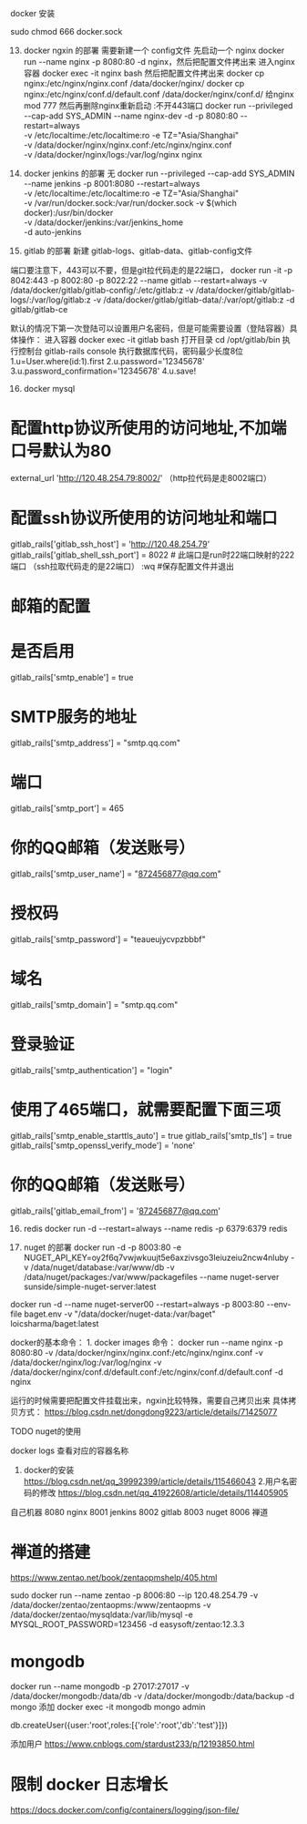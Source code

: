 
docker 安装

sudo chmod 666 docker.sock

13. docker ngxin 的部署
需要新建一个 config文件
先启动一个              nginx  docker run --name nginx -p 8080:80 -d nginx，然后把配置文件拷出来
进入nginx 容器          docker exec -it nginx bash
然后把配置文件拷出来     docker cp nginx:/etc/nginx/nginx.conf /data/docker/nginx/   docker cp nginx:/etc/nginx/conf.d/default.conf /data/docker/nginx/conf.d/
给nginx mod 777
然后再删除nginx重新启动
:不开443端口
docker run --privileged --cap-add SYS_ADMIN --name nginx-dev -d -p 8080:80 --restart=always\
           -v /etc/localtime:/etc/localtime:ro -e TZ="Asia/Shanghai"\
           -v /data/docker/nginx/nginx.conf:/etc/nginx/nginx.conf\
           -v /data/docker/nginx/logs:/var/log/nginx nginx

14. docker jenkins 的部署
无
docker run  --privileged --cap-add SYS_ADMIN --name jenkins -p 8001:8080 --restart=always \
    -v /etc/localtime:/etc/localtime:ro -e TZ="Asia/Shanghai"\
    -v /var/run/docker.sock:/var/run/docker.sock -v $(which docker):/usr/bin/docker \
    -v /data/docker/jenkins:/var/jenkins_home \
    -d auto-jenkins

15.  gitlab 的部署
新建 gitlab-logs、gitlab-data、gitlab-config文件

端口要注意下，443可以不要，但是git拉代码走的是22端口，
docker run -it -p 8042:443 -p 8002:80 -p 8022:22  --name gitlab --restart=always -v /data/docker/gitlab/gitlab-config/:/etc/gitlab:z -v /data/docker/gitlab/gitlab-logs/:/var/log/gitlab:z -v /data/docker/gitlab/gitlab-data/:/var/opt/gitlab:z -d gitlab/gitlab-ce

默认的情况下第一次登陆可以设置用户名密码，但是可能需要设置（登陆容器）具体操作：
进入容器 docker exec -it gitlab bash
打开目录 cd /opt/gitlab/bin
执行控制台 gitlab-rails console
执行数据库代码，密码最少长度8位
1.u=User.where(id:1).first
2.u.password='12345678'
3.u.password_confirmation='12345678' 
4.u.save!

16. docker mysql

# 配置http协议所使用的访问地址,不加端口号默认为80
external_url 'http://120.48.254.79:8002/' （http拉代码是走8002端口）
# 配置ssh协议所使用的访问地址和端口
gitlab_rails['gitlab_ssh_host'] = 'http://120.48.254.79'
gitlab_rails['gitlab_shell_ssh_port'] = 8022 # 此端口是run时22端口映射的222端口  （ssh拉取代码走的是22端口）
:wq #保存配置文件并退出

# 邮箱的配置
# 是否启用
gitlab_rails['smtp_enable'] = true
# SMTP服务的地址
gitlab_rails['smtp_address'] = "smtp.qq.com"
# 端口
gitlab_rails['smtp_port'] = 465
# 你的QQ邮箱（发送账号）
gitlab_rails['smtp_user_name'] = "872456877@qq.com"
# 授权码
gitlab_rails['smtp_password'] = "teaueujycvpzbbbf"
# 域名
gitlab_rails['smtp_domain'] = "smtp.qq.com"
# 登录验证
gitlab_rails['smtp_authentication'] = "login"

# 使用了465端口，就需要配置下面三项
gitlab_rails['smtp_enable_starttls_auto'] = true
gitlab_rails['smtp_tls'] = true
gitlab_rails['smtp_openssl_verify_mode'] = 'none'

# 你的QQ邮箱（发送账号）
gitlab_rails['gitlab_email_from'] = '872456877@qq.com'

16. redis
docker run -d --restart=always --name redis -p 6379:6379 redis


17. nuget 的部署
docker run -d -p 8003:80 -e NUGET_API_KEY=oy2f6q7vwjwkuujt5e6axzivsgo3leiuzeiu2ncw4nluby -v /data/nuget/database:/var/www/db -v /data/nuget/packages:/var/www/packagefiles --name nuget-server sunside/simple-nuget-server:latest


docker run -d --name nuget-server00 --restart=always -p 8003:80 --env-file baget.env -v "/data/docker/nuget-data:/var/baget" loicsharma/baget:latest



docker的基本命令：
1. 
docker images 
命令：
docker run --name nginx -p 8080:80 -v /data/docker/nginx/nginx.conf:/etc/nginx/nginx.conf -v /data/docker/nginx/log:/var/log/nginx -v /data/docker/nginx/conf.d/default.conf:/etc/nginx/conf.d/default.conf -d nginx

运行的时候需要把配置文件挂载出来，ngxin比较特殊，需要自己拷贝出来
具体拷贝方式： https://blog.csdn.net/dongdong9223/article/details/71425077



TODO
nuget的使用

docker logs  查看对应的容器名称



1. docker的安装
https://blog.csdn.net/qq_39992399/article/details/115466043
2.用户名密码的修改
https://blog.csdn.net/qq_41922608/article/details/114405905


自己机器
8080 nginx
8001 jenkins
8002 gitlab
8003 nuget
8006 禅道



# 禅道的搭建
https://www.zentao.net/book/zentaopmshelp/405.html

sudo docker run --name zentao -p 8006:80 --ip 120.48.254.79 -v /data/docker/zentao/zentaopms:/www/zentaopms -v /data/docker/zentao/mysqldata:/var/lib/mysql -e MYSQL_ROOT_PASSWORD=123456 -d easysoft/zentao:12.3.3



# mongodb

docker run --name mongodb -p 27017:27017 -v /data/docker/mongodb:/data/db -v /data/docker/mongodb:/data/backup -d mongo 
添加 docker exec -it mongodb mongo admin

db.createUser({user:'root',roles:[{'role':'root','db':'test'}]})

添加用户
https://www.cnblogs.com/stardust233/p/12193850.html



# 限制 docker 日志增长
https://docs.docker.com/config/containers/logging/json-file/